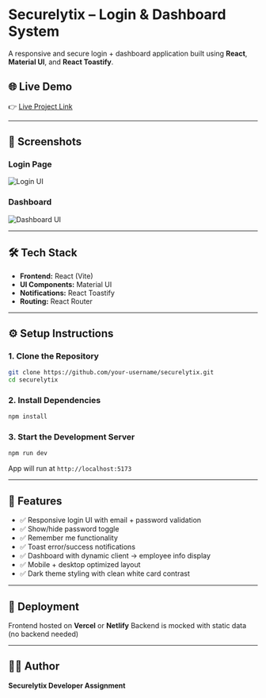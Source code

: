 # Securelytix – Login & Dashboard System

A responsive and secure login + dashboard application built using **React**, **Material UI**, and **React Toastify**.

## 🌐 Live Demo

👉 [Live Project Link](https://securelytix-pi.vercel.app)

---

## 📸 Screenshots

### Login Page

![Login UI](<img width="1437" height="731" alt="image" src="https://github.com/user-attachments/assets/bf0fc165-ae74-4615-97f9-0a5a14eeae17" />)

### Dashboard

![Dashboard UI](<img width="1436" height="725" alt="image" src="https://github.com/user-attachments/assets/1bd61979-baf1-40fe-8960-e5d9f15238bc" />)

---

## 🛠️ Tech Stack

* **Frontend:** React (Vite)
* **UI Components:** Material UI
* **Notifications:** React Toastify
* **Routing:** React Router

---

## ⚙️ Setup Instructions

### 1. Clone the Repository

```bash
git clone https://github.com/your-username/securelytix.git
cd securelytix
```

### 2. Install Dependencies

```bash
npm install
```

### 3. Start the Development Server

```bash
npm run dev
```

App will run at `http://localhost:5173`

---

## 🔧 Features

* ✅ Responsive login UI with email + password validation
* ✅ Show/hide password toggle
* ✅ Remember me functionality
* ✅ Toast error/success notifications
* ✅ Dashboard with dynamic client → employee info display
* ✅ Mobile + desktop optimized layout
* ✅ Dark theme styling with clean white card contrast

---

## 🚀 Deployment

Frontend hosted on **Vercel** or **Netlify**
Backend is mocked with static data (no backend needed)

---

## 🙋‍♂️ Author

**Securelytix Developer Assignment**
